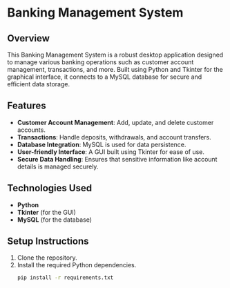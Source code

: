 # Banking Management System

## Overview
This Banking Management System is a robust desktop application designed to manage various banking operations such as customer account management, transactions, and more. Built using Python and Tkinter for the graphical interface, it connects to a MySQL database for secure and efficient data storage.

## Features
- **Customer Account Management**: Add, update, and delete customer accounts.
- **Transactions**: Handle deposits, withdrawals, and account transfers.
- **Database Integration**: MySQL is used for data persistence.
- **User-friendly Interface**: A GUI built using Tkinter for ease of use.
- **Secure Data Handling**: Ensures that sensitive information like account details is managed securely.

## Technologies Used
- **Python**
- **Tkinter** (for the GUI)
- **MySQL** (for the database)

## Setup Instructions
1. Clone the repository.
2. Install the required Python dependencies.
   ```bash
   pip install -r requirements.txt


